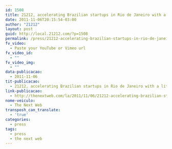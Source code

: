 ```yaml
---
id: 1508
title: 21212, accelerating Brazilian startups in Rio de Janeiro with a little help from NYC
date: 2011-11-06T20:15:54-03:00
author: "21212"
layout: post
guid: http://local.21212.com/?p=1508
permalink: /press/21212-accelerating-brazilian-startups-in-rio-de-janeiro-with-a-little-help-from-nyc/
fv_video:
  - Paste your YouTube or Vimeo url
fv_video_id:
  - ""
fv_video_img:
  - ""
data-publicacao:
  - 2011-11-06
tit-publicacao:
  - 21212, accelerating Brazilian startups in Rio de Janeiro with a little help from NYC
link-publicacao:
  - http://thenextweb.com/la/2011/11/06/21212-accelerating-brazilian-startups-in-rio-de-janeiro-with-a-little-help-from-nyc/
nome-veiculo:
  - The Next Web
transposh_can_translate:
  - 'true'
categories:
  - press
tags:
  - press
  - the next web
---
```

